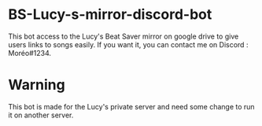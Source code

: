 # BS-Lucy-s-mirror-discord-bot
This bot access to the Lucy's Beat Saver mirror on google drive to give users links to songs easily. If you want it, you can contact me on Discord : Moréo#1234.

# Warning
This bot is made for the Lucy's private server and need some change to run it on another server.

